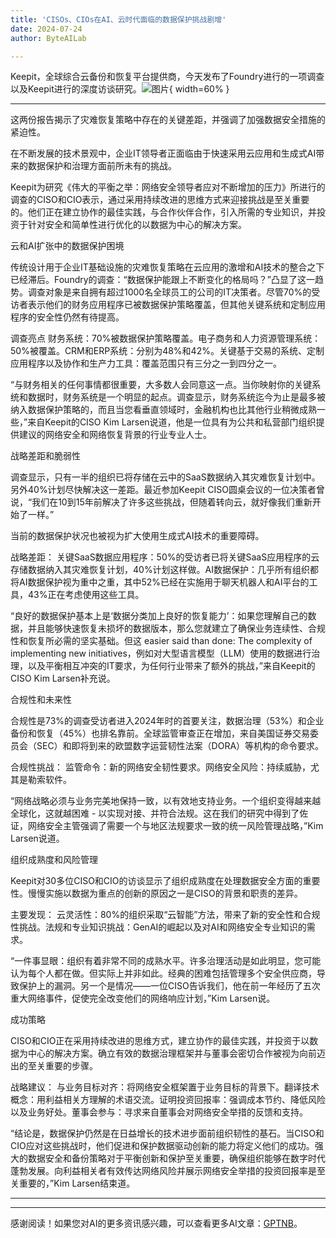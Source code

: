 ```yaml
---
title: 'CISOs、CIOs在AI、云时代面临的数据保护挑战剧增'
date: 2024-07-24
author: ByteAILab

---
```


Keepit，全球综合云备份和恢复平台提供商，今天发布了Foundry进行的一项调查以及Keepit进行的深度访谈研究。![图片](https://ai-techpark.com/wp-content/uploads/2024/07/Data-Protection-960x540.jpg){ width=60% }

---
这两份报告揭示了灾难恢复策略中存在的关键差距，并强调了加强数据安全措施的紧迫性。

在不断发展的技术景观中，企业IT领导者正面临由于快速采用云应用和生成式AI带来的数据保护和治理方面前所未有的挑战。

Keepit为研究《伟大的平衡之举：网络安全领导者应对不断增加的压力》所进行的调查的CISO和CIO表示，通过采用持续改进的思维方式来迎接挑战是至关重要的。他们正在建立协作的最佳实践，与合作伙伴合作，引入所需的专业知识，并投资于针对安全和简单性进行优化的以数据为中心的解决方案。

云和AI扩张中的数据保护困境

传统设计用于企业IT基础设施的灾难恢复策略在云应用的激增和AI技术的整合之下已经滞后。Foundry的调查：“数据保护能跟上不断变化的格局吗？”凸显了这一趋势。调查对象是来自拥有超过1000名全球员工的公司的IT决策者。尽管70%的受访者表示他们的财务应用程序已被数据保护策略覆盖，但其他关键系统和定制应用程序的安全性仍然有待提高。

调查亮点
财务系统：70%被数据保护策略覆盖。电子商务和人力资源管理系统：50%被覆盖。CRM和ERP系统：分别为48%和42%。关键基于交易的系统、定制应用程序以及协作和生产力工具：覆盖范围只有三分之一到四分之一。

“与财务相关的任何事情都很重要，大多数人会同意这一点。当你映射你的关键系统和数据时，财务系统是一个明显的起点。调查显示，财务系统迄今为止是最多被纳入数据保护策略的，而且当您看垂直领域时，金融机构也比其他行业稍微成熟一些，”来自Keepit的CISO Kim Larsen说道，他是一位具有为公共和私营部门组织提供建议的网络安全和网络恢复背景的行业专业人士。

战略差距和脆弱性

调查显示，只有一半的组织已将存储在云中的SaaS数据纳入其灾难恢复计划中。另外40%计划尽快解决这一差距。最近参加Keepit CISO圆桌会议的一位决策者曾说，“我们在10到15年前解决了许多这些挑战，但随着转向云，就好像我们重新开始了一样。”

当前的数据保护状况也被视为扩大使用生成式AI技术的重要障碍。

战略差距：
关键SaaS数据应用程序：50%的受访者已将关键SaaS应用程序的云存储数据纳入其灾难恢复计划，40%计划这样做。AI数据保护：几乎所有组织都将AI数据保护视为重中之重，其中52%已经在实施用于聊天机器人和AI平台的工具，43%正在考虑使用这些工具。

“良好的数据保护基本上是‘数据分类加上良好的恢复能力’：如果您理解自己的数据，并且能够快速恢复未损坏的数据版本，那么您就建立了确保业务连续性、合规性和恢复所必需的坚实基础。但这 easier said than done: The complexity of implementing new initiatives，例如对大型语言模型（LLM）使用的数据进行治理，以及平衡相互冲突的IT要求，为任何行业带来了额外的挑战，”来自Keepit的CISO Kim Larsen补充说。

合规性和未来性

合规性是73%的调查受访者进入2024年时的首要关注，数据治理（53%）和企业备份和恢复（45%）也排名靠前。全球监管审查正在增加，来自美国证券交易委员会（SEC）和即将到来的欧盟数字运营韧性法案（DORA）等机构的命令要求。

合规性挑战：
监管命令：新的网络安全韧性要求。网络安全风险：持续威胁，尤其是勒索软件。

“网络战略必须与业务完美地保持一致，以有效地支持业务。一个组织变得越来越全球化，这就越困难 - 以实现对接、并符合法规。这在我们的研究中得到了佐证，网络安全主管强调了需要一个与地区法规要求一致的统一风险管理战略，”Kim Larsen说道。

组织成熟度和风险管理

Keepit对30多位CISO和CIO的访谈显示了组织成熟度在处理数据安全方面的重要性。慢慢实施以数据为重点的创新的原因之一是CISO的背景和职责的差异。

主要发现：
云灵活性：80%的组织采取“云智能”方法，带来了新的安全性和合规性挑战。法规和专业知识挑战：GenAI的崛起以及对AI和网络安全专业知识的需求。

“一件事显眼：组织有着非常不同的成熟水平。许多治理活动是如此明显，您可能认为每个人都在做。但实际上并非如此。经典的困难包括管理多个安全供应商，导致保护上的漏洞。另一个是情况——一位CISO告诉我们，他在前一年经历了五次重大网络事件，促使完全改变他们的网络响应计划，”Kim Larsen说。

成功策略

CISO和CIO正在采用持续改进的思维方式，建立协作的最佳实践，并投资于以数据为中心的解决方案。确立有效的数据治理框架并与董事会密切合作被视为向前迈出的至关重要的步骤。

战略建议：
与业务目标对齐：将网络安全框架置于业务目标的背景下。翻译技术概念：用利益相关方理解的术语交流。证明投资回报率：强调成本节约、降低风险以及业务好处。董事会参与：寻求来自董事会对网络安全举措的反馈和支持。

“结论是，数据保护仍然是在日益增长的技术进步面前组织韧性的基石。当CISO和CIO应对这些挑战时，他们促进和保护数据驱动创新的能力将定义他们的成功。强大的数据安全和备份策略对于平衡创新和保护至关重要，确保组织能够在数字时代蓬勃发展。向利益相关者有效传达网络风险并展示网络安全举措的投资回报率是至关重要的，”Kim Larsen结束道。 

---
---
感谢阅读！如果您对AI的更多资讯感兴趣，可以查看更多AI文章：[GPTNB](https://gptnb.com)。